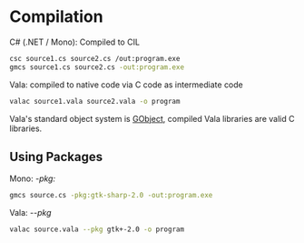 # Compilation

C# (.NET / Mono): Compiled to CIL

```bash
csc source1.cs source2.cs /out:program.exe
gmcs source1.cs source2.cs -out:program.exe
```

Vala: compiled to native code via C code as intermediate code

```bash
valac source1.vala source2.vala -o program
```

Vala's standard object system is
[GObject](https://docs.gtk.org/gobject/), compiled Vala libraries are
valid C libraries.

## Using Packages

Mono: _-pkg:_

```bash
gmcs source.cs -pkg:gtk-sharp-2.0 -out:program.exe
```

Vala: _--pkg_

```bash
valac source.vala --pkg gtk+-2.0 -o program
```
